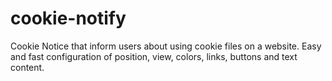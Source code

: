 # cookie-notify
Cookie Notice that inform users about using cookie files on a website. Easy and fast configuration of position, view, colors, links, buttons and text content.

